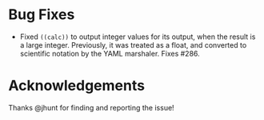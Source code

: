 # Bug Fixes

- Fixed `((calc))` to output integer values for its output, when
  the result is a large integer. Previously, it was treated as a float,
  and converted to scientific notation by the YAML marshaler. Fixes #286.

# Acknowledgements

Thanks @jhunt for finding and reporting the issue!
